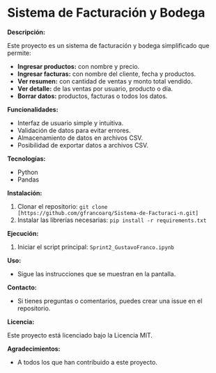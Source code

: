 # Sistema de Facturación y Bodega

**Descripción:**

Este proyecto es un sistema de facturación y bodega simplificado que permite:

* **Ingresar productos:** con nombre y precio.
* **Ingresar facturas:** con nombre del cliente, fecha y productos.
* **Ver resumen:** con cantidad de ventas y monto total vendido.
* **Ver detalle:** de las ventas por usuario, producto o día.
* **Borrar datos:** productos, facturas o todos los datos.

**Funcionalidades:**

* Interfaz de usuario simple y intuitiva.
* Validación de datos para evitar errores.
* Almacenamiento de datos en archivos CSV.
* Posibilidad de exportar datos a archivos CSV.

**Tecnologías:**

* Python
* Pandas

**Instalación:**

1. Clonar el repositorio: `git clone [https://github.com/gfrancoarq/Sistema-de-Facturaci-n.git]`
2. Instalar las librerías necesarias: `pip install -r requirements.txt`

**Ejecución:**

1. Iniciar el script principal: `Sprint2_GustavoFranco.ipynb`

**Uso:**

* Sigue las instrucciones que se muestran en la pantalla.

**Contacto:**

* Si tienes preguntas o comentarios, puedes crear una issue en el repositorio.

**Licencia:**

Este proyecto está licenciado bajo la Licencia MIT.

**Agradecimientos:**

* A todos los que han contribuido a este proyecto.
